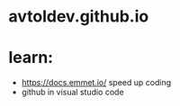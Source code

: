 # avtoldev.github.io

# learn:
- https://docs.emmet.io/ speed up coding
- github in visual studio code